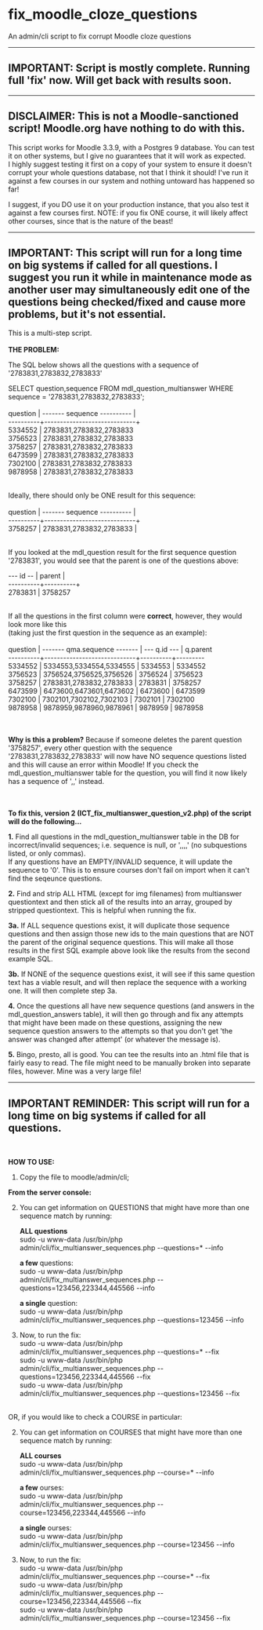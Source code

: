 # fix_moodle_cloze_questions
An admin/cli script to fix corrupt Moodle cloze questions


----------------------------------------------------------------------------------------------
IMPORTANT: Script is mostly complete. Running full 'fix' now. Will get back with results soon.
----------------------------------------------------------------------------------------------


----------------------------------------------------------------------------------------------
DISCLAIMER: 
This is not a Moodle-sanctioned script! Moodle.org have nothing to do with this.
----------------------------------------------------------------------------------------------
This script works for Moodle 3.3.9, with a Postgres 9 database. You can test it on other systems, but I give no guarantees that it will work as expected.<br>
I highly suggest testing it first on a copy of your system to ensure it doesn't corrupt your whole questions database,
not that I think it should! I've run it against a few courses in our system and nothing untoward has happened so far!

I suggest, if you DO use it on your production instance, that you also test it against a few courses first.
NOTE: if you fix ONE course, it will likely affect other courses, since that is the nature of the beast!

----------------------------------------------------------------------------------------------
IMPORTANT: This script will run for a long time on big systems if called for all questions.
I suggest you run it while in maintenance mode as another user may simultaneously edit one of the 
questions being checked/fixed and cause more problems, but it's not essential.
----------------------------------------------------------------------------------------------

This is a multi-step script.
<br><br>
<strong>THE PROBLEM:</strong>

The SQL below shows all the questions with a sequence of '2783831,2783832,2783833'
<br>

SELECT question,sequence
FROM mdl_question_multianswer
WHERE sequence = '2783831,2783832,2783833';
<br><br>
 question | ------- sequence ---------- |<br>
----------+-----------------------------+<br>
  5334552 | 2783831,2783832,2783833<br>
  3756523 | 2783831,2783832,2783833<br>
  3758257 | 2783831,2783832,2783833<br>
  6473599 | 2783831,2783832,2783833<br>
  7302100 | 2783831,2783832,2783833<br>
  9878958 | 2783831,2783832,2783833<br>
<br>

Ideally, there should only be ONE result for this sequence:
<br><br>
 question | ------- sequence ---------- |<br>
----------+-----------------------------+<br>
  3758257 | 2783831,2783832,2783833 |<br>

<br>
If you looked at the mdl_question result for the first sequence question '2783831', you would see that the parent is one of the questions above:
<br>

--- id -- |  parent  | <br>
----------+----------+ <br>
  2783831 | 3758257<br>
<br>

If all the questions in the first column were <b>correct</b>, however, they would look more like this<br>
(taking just the first question in the sequence as an example):
<br><br>
 question | ------- qma.sequence ------- | --- q.id --- | q.parent<br>
----------+-----------------------------+----------+---------<br>
  5334552 | 5334553,5334554,5334555 | 5334553 | 5334552<br>
  3756523 | 3756524,3756525,3756526 | 3756524 | 3756523<br>
  3758257 | 2783831,2783832,2783833 | 2783831 | 3758257<br>
  6473599 | 6473600,6473601,6473602 | 6473600 | 6473599<br>
  7302100 | 7302101,7302102,7302103 | 7302101 | 7302100<br>
  9878958 | 9878959,9878960,9878961 | 9878959 | 9878958<br>

<br><br>
<b>Why is this a problem?</b> Because if someone deletes the parent question '3758257', every other question with the sequence '2783831,2783832,2783833' will now have NO sequence questions listed and this will cause an error within Moodle! If you check the mdl_question_multianswer table for the question, you will find it now likely has a sequence of ',,' instead.

<br><br>
<strong>To fix this, version 2 (ICT_fix_multianswer_question_v2.php) of the script will do the following...</strong>

<b>1.</b> Find all questions in the mdl_question_multianswer table in the DB for incorrect/invalid sequences; 
i.e. sequence is null, or ',,,,' (no subquestions listed, or only commas).
<br>
If any questions have an EMPTY/INVALID sequence, it will update the sequence to '0'.
This is to ensure courses don't fail on import when it can't find the seqeunce questions.
<br>

<b>2.</b> Find and strip ALL HTML (except for img filenames) from multianswer questiontext and then stick all of the results into an array, grouped by stripped questiontext. This is helpful when running the fix.
<br>

<b>3a.</b> If ALL sequence questions exist, it will duplicate those sequence questions and then assign those new ids to the main questions that are NOT the parent of the original sequence questions. This will make all those results in the first SQL example above look like the results from the second example SQL.
<br>

<b>3b.</b> If NONE of the sequence questions exist, it will see if this same question text has a viable result, and will then replace the sequence with a working one. It will then complete step 3a.
<br>

<b>4.</b> Once the questions all have new sequence questions (and answers in the mdl_question_answers table), it will then go through and fix any attempts that might have been made on these questions, assigning the new sequence question answers to the attempts so that you don't get 'the answer was changed after attempt' (or whatever the message is).
<br>

<b>5.</b> Bingo, presto, all is good. You can tee the results into an .html file that is fairly easy to read. The file might need to be manually broken into separate files, however. Mine was a very large file!

----------------------------------------------------------------------------------------------
IMPORTANT REMINDER: This script will run for a long time on big systems if called for all 
questions. 
----------------------------------------------------------------------------------------------
<br>

<b>HOW TO USE:</b>

1. Copy the file to moodle/admin/cli; 

<b>From the server console:</b>

2. You can get information on QUESTIONS that might have more than one sequence match by running:
    
    <b>ALL questions</b>
    <br>sudo -u www-data /usr/bin/php admin/cli/fix_multianswer_sequences.php --questions=* --info

    <b>a few</b> questions:
    <br>sudo -u www-data /usr/bin/php admin/cli/fix_multianswer_sequences.php --questions=123456,223344,445566 --info

    <b>a single</b> question:
    <br>sudo -u www-data /usr/bin/php admin/cli/fix_multianswer_sequences.php --questions=123456 --info
  
3. Now, to run the fix:
  <br>sudo -u www-data /usr/bin/php admin/cli/fix_multianswer_sequences.php --questions=* --fix
  <br>sudo -u www-data /usr/bin/php admin/cli/fix_multianswer_sequences.php --questions=123456,223344,445566 --fix
  <br>sudo -u www-data /usr/bin/php admin/cli/fix_multianswer_sequences.php --questions=123456 --fix

<br>
OR, if you would like to check a COURSE in particular:

2. You can get information on COURSES that might have more than one sequence match by running:
    
    <b>ALL courses</b>
    <br>sudo -u www-data /usr/bin/php admin/cli/fix_multianswer_sequences.php --course=* --info

    <b>a few</b> ourses:
    <br>sudo -u www-data /usr/bin/php admin/cli/fix_multianswer_sequences.php --course=123456,223344,445566 --info

    <b>a single</b> ourses:
    <br>sudo -u www-data /usr/bin/php admin/cli/fix_multianswer_sequences.php --course=123456 --info
  
3. Now, to run the fix:
  <br>sudo -u www-data /usr/bin/php admin/cli/fix_multianswer_sequences.php --course=* --fix
  <br>sudo -u www-data /usr/bin/php admin/cli/fix_multianswer_sequences.php --course=123456,223344,445566 --fix
  <br>sudo -u www-data /usr/bin/php admin/cli/fix_multianswer_sequences.php --course=123456 --fix
